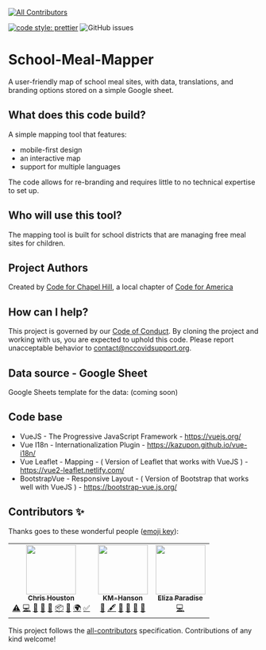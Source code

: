 <!-- ALL-CONTRIBUTORS-BADGE:START - Do not remove or modify this section -->
[![All Contributors](https://img.shields.io/badge/all_contributors-14-orange.svg?style=flat-square)](#contributors-)
<!-- ALL-CONTRIBUTORS-BADGE:END -->

[![code style: prettier](https://img.shields.io/badge/code_style-prettier-ff69b4.svg?style=flat)](https://github.com/prettier/prettier)
![GitHub issues](https://img.shields.io/github/issues-raw/code-for-chapel-hill/School-Meal-Mapper?style=flat)

# School-Meal-Mapper

A user-friendly map of school meal sites, with data, translations, and branding options stored on a simple Google sheet.

## What does this code build?

A simple mapping tool that features:

- mobile-first design
- an interactive map
- support for multiple languages

The code allows for re-branding and requires little to no technical expertise to set up.

## Who will use this tool?

The mapping tool is built for school districts that are managing free meal sites for children.

## Project Authors

Created by [Code for Chapel Hill](http://www.codeforchapelhill.com/), a local chapter of [Code for America](https://www.codeforamerica.org/)

## How can I help?

This project is governed by our [Code of Conduct](https://github.com/codeforamerica/codeofconduct). By cloning the project and working with us, you are expected to uphold this code. Please report unacceptable behavior to [contact@nccovidsupport.org](mailto:contact@nccovidsupport.org).

## Data source - Google Sheet

Google Sheets template for the data: (coming soon)

## Code base

- VueJS - The Progressive JavaScript Framework - https://vuejs.org/
- Vue I18n - Internationalization Plugin - https://kazupon.github.io/vue-i18n/
- Vue Leaflet - Mapping - ( Version of Leaflet that works with VueJS ) - https://vue2-leaflet.netlify.com/
- BootstrapVue - Responsive Layout - ( Version of Bootstrap that works well with VueJS ) - https://bootstrap-vue.js.org/

## Contributors ✨

Thanks goes to these wonderful people ([emoji key](https://allcontributors.org/docs/en/emoji-key)):

<!-- ALL-CONTRIBUTORS-LIST:START - Do not remove or modify this section -->
<!-- prettier-ignore-start -->
<!-- markdownlint-disable -->
<table>
  <tr>
    <td align="center"><a href="https://www.vizioz.com"><img src="https://avatars0.githubusercontent.com/u/4398217?v=4" width="100px;" alt=""/><br /><sub><b>Chris Houston</b></sub></a><br /><a href="https://github.com/code-for-chapel-hill/School-Meal-Mapper/commits?author=readingdancer" title="Tests">⚠️</a> <a href="https://github.com/code-for-chapel-hill/School-Meal-Mapper/commits?author=readingdancer" title="Code">💻</a> <a href="https://github.com/code-for-chapel-hill/School-Meal-Mapper/commits?author=readingdancer" title="Documentation">📖</a> <a href="#design-readingdancer" title="Design">🎨</a> <a href="#ideas-readingdancer" title="Ideas, Planning, & Feedback">🤔</a> <a href="#platform-readingdancer" title="Packaging/porting to new platform">📦</a> <a href="https://github.com/code-for-chapel-hill/School-Meal-Mapper/pulls?q=is%3Apr+reviewed-by%3Areadingdancer" title="Reviewed Pull Requests">👀</a> <a href="#translation-readingdancer" title="Translation">🌍</a> <a href="#tutorial-readingdancer" title="Tutorials">✅</a></td>
    <td align="center"><a href="https://github.com/KM-Hanson"><img src="https://avatars2.githubusercontent.com/u/58799043?v=4" width="100px;" alt=""/><br /><sub><b>KM-Hanson</b></sub></a><br /><a href="#business-KM-Hanson" title="Business development">💼</a> <a href="#content-KM-Hanson" title="Content">🖋</a> <a href="https://github.com/code-for-chapel-hill/School-Meal-Mapper/commits?author=KM-Hanson" title="Documentation">📖</a> <a href="#ideas-KM-Hanson" title="Ideas, Planning, & Feedback">🤔</a> <a href="#projectManagement-KM-Hanson" title="Project Management">📆</a> <a href="#question-KM-Hanson" title="Answering Questions">💬</a></td>
    <td align="center"><a href="https://github.com/eparadise"><img src="https://avatars2.githubusercontent.com/u/43389857?v=4" width="100px;" alt=""/><br /><sub><b>Eliza Paradise</b></sub></a><br /><a href="https://github.com/code-for-chapel-hill/School-Meal-Mapper/commits?author=eparadise" title="Code">💻</a></td>
  </tr>
</table>

<!-- markdownlint-enable -->
<!-- prettier-ignore-end -->
<!-- ALL-CONTRIBUTORS-LIST:END -->

This project follows the [all-contributors](https://github.com/all-contributors/all-contributors) specification. Contributions of any kind welcome!
